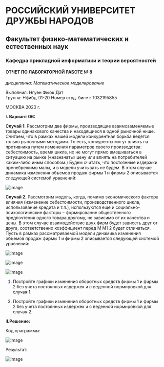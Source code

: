 # РОССИЙСКИЙ УНИВЕРСИТЕТ ДРУЖБЫ НАРОДОВ
## Факультет физико-математических и естественных наук
### Кафедра прикладной информатики и теории вероятностей

#### ОТЧЕТ  ПО ЛАБОРАТОРНОЙ РАБОТЕ № 8
*дисциплина: Математическое моделирование*

Выполнил: Нгуен Фыок Дат  
Группа: Нфибд-01-20
Номер студ. билет: 1032195855
		
МОСКВА
2023 г.

**I. Вариант 06:**

**Случай 1**. Рассмотрим две фирмы, производящие взаимозаменяемые товары одинакового качества и находящиеся в одной рыночной нише. Считаем, что в рамках нашей модели конкурентная борьба ведётся только рыночными методами. То есть, конкуренты могут влиять на противника путем изменения параметров своего производства: себестоимость, время цикла, но не могут прямо вмешиваться в ситуацию на рынке («назначать» цену или влиять на потребителей каким-либо иным способом.) Будем считать, что постоянные издержки пренебрежимо малы, и в модели учитывать не будем. В этом случае динамика изменения объемов продаж фирмы 1 и фирмы 2 описывается следующей системой уравнений:

![image](https://user-images.githubusercontent.com/83130956/228926240-e6de6412-a8cf-4cb3-b03c-3d33895c92ea.png)

**Случай 2**. Рассмотрим модель, когда, помимо экономического фактора влияния (изменение себестоимости, производственного цикла, использование кредита и т.п.), используются еще и социально-психологические факторы – формирование общественного предпочтения одного товара другому, не зависимо от их качества и цены. В этом случае взаимодействие двух фирм будет зависеть друг от друга, соответственно коэффициент перед M M1 2 будет отличаться. Пусть в рамках рассматриваемой модели динамика изменения объемов продаж фирмы 1 и фирмы 2 описывается следующей системой уравнений: 

![image](https://user-images.githubusercontent.com/83130956/228926359-2f870791-30f7-4aa7-af0c-0b30f61f1657.png)

![image](https://user-images.githubusercontent.com/83130956/228926386-ae010c03-5ced-47fe-a815-0db6e7d48c12.png)

![image](https://user-images.githubusercontent.com/83130956/228926413-3db4b36a-4a96-4d9f-8297-2c6d1e5ed864.png)

1. Постройте графики изменения оборотных средств фирмы 1 и фирмы 2 без учета постоянных издержек и с веденной нормировкой для случая 1. 

2. Постройте графики изменения оборотных средств фирмы 1 и фирмы 2 без учета постоянных издержек и с веденной нормировкой для случая 2.

**II.Решение:**

Код праграммы:

![image](https://user-images.githubusercontent.com/83130956/228926712-9df65612-71c0-4edb-9bf5-9bba5b6c8590.png)

Результат:

![image](https://user-images.githubusercontent.com/83130956/228926753-81ed79ca-2d5f-45db-8376-3539dd3c06e6.png)